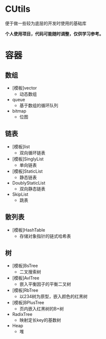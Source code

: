 # CUtils
便于做一些较为底层的开发时使用的基础库

**个人使用项目，代码可能随时调整，仅供学习参考。**

# 容器
## 数组
- [模板]vector
  - 动态数组
- queue
  - 基于数组的循环队列
- bitmap
  - 位图
## 链表
- [模板]list
  - 双向循环链表
- [模板]SinglyList
  - 单向链表
- [模板]StaticList
  - 静态链表
- DoublyStaticList
  - 双向静态链表
- SkipList
  - 跳表
## 散列表
- [模板]HashTable
  - 存储对象指针的链式哈希表
## 树
- [模板]BsTree
  - 二叉搜索树
- [模板]AvlTree
  - 嵌入平衡因子的平衡二叉树
- [模板]RbTree
  - 以234树为原型，嵌入颜色的红黑树
- [模板]BPlusTree
  - 页内嵌入红黑树的B+树
- RadixTree
  - 映射定长key的基数树
- Heap
  - 堆

